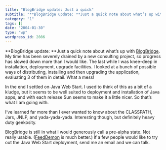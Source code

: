 ```yaml
---
title: "BlogBridge update: Just a quick"
subtitle: "**BlogBridge update: **Just a quick note about what’s up with [BlogBridge](http://www.blogbridge.com..."
category: "1"
tags: []
date: "2004-01-30"
type: "wp"
wordpress_id: 2086
---
```

**BlogBridge update: **Just a quick note about what’s up with [BlogBridge](http://www.blogbridge.com). My time has been severely drained by a new consulting project, so progress has slowed down more than I would like. The last while I was knee-deep in installation, deployment, upgrade facilities. I looked at a bunch of possible ways of distributing, installing and then upgrading the application, evaluating 3 of them in detail. What a mess! 

In the end I settled on Java Web Start. I used to think of this as a bit of a kludge, but it seems to be well suited to deployment and installation of Java apps, and with each release Sun seems to make it a little nicer. So that’s what I am going with.

I’ve learned far more than I ever wanted to know about the CLASSPATH, Jars, JNLP, and yada-yada-yada. Interesting though, but definitely heavy duty geekosity.

BlogBridge is still in what I would generously call a pre-alpha state. Not really usable. ([FeedDemon](http://www.feeddemon.com) is much better.) If a few people would like to try out the Java Web Start deployment, send me an email and we can talk.